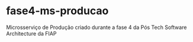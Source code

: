 # fase4-ms-producao
Microsserviço de Produção criado durante a fase 4 da Pós Tech Software Architecture da FIAP
